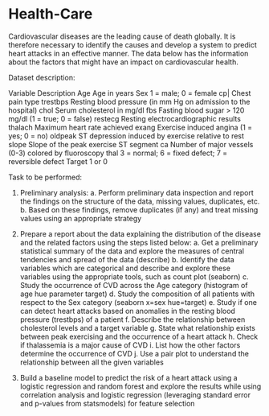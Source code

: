 # Health-Care

Cardiovascular diseases are the leading cause of death globally. It is therefore necessary to identify the causes and develop a system to predict heart attacks in an effective manner. The data below has the information about the factors that might have an impact on cardiovascular health. 

Dataset description:


Variable	    Description
Age	            Age in years
Sex	            1 = male; 0 = female
cp|	            Chest pain type
trestbps	    Resting blood pressure (in mm Hg on admission to the hospital)
chol	        Serum cholesterol in mg/dl
fbs	            Fasting blood sugar > 120 mg/dl (1 = true; 0 = false)
restecg	        Resting electrocardiographic results
thalach	        Maximum heart rate achieved
exang	        Exercise induced angina (1 = yes; 0 = no)
oldpeak	        ST depression induced by exercise relative to rest
slope	        Slope of the peak exercise ST segment
ca	            Number of major vessels (0-3) colored by fluoroscopy
thal	        3 = normal; 6 = fixed defect; 7 = reversible defect
Target	        1 or 0


Task to be performed:
1.	Preliminary analysis:
a.	Perform preliminary data inspection and report the findings on the structure of the data, missing values, duplicates, etc.
b.	Based on these findings, remove duplicates (if any) and treat missing values using an appropriate strategy

2.	Prepare a report about the data explaining the distribution of the disease and the related factors using the steps listed below:
a.	Get a preliminary statistical summary of the data and explore the measures of central tendencies and spread of the data  (describe)
b.	Identify the data variables which are categorical and describe and explore these variables using the appropriate tools, such as count plot (seaborn)
c.	Study the occurrence of CVD across the Age category (histogram of age hue parameter target)
d.	Study the composition of all patients with respect to the Sex category (seaborn x=sex hue=target)
e.	Study if one can detect heart attacks based on anomalies in the resting blood pressure (trestbps) of a patient
f.	Describe the relationship between cholesterol levels and a target variable
g.	State what relationship exists between peak exercising and the occurrence of a heart attack
h.	Check if thalassemia is a major cause of CVD
i.	List how the other factors determine the occurrence of CVD
j.	Use a pair plot to understand the relationship between all the given variables
3.	Build a baseline model to predict the risk of a heart attack using a logistic regression and random forest and explore the results while using correlation analysis and logistic regression (leveraging standard error and p-values from statsmodels) for feature selection
